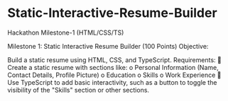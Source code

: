 # Static-Interactive-Resume-Builder
 Hackathon Milestone-1 (HTML/CSS/TS)

 Milestone 1: Static Interactive Resume Builder (100 Points) 
Objective:

Build a static resume using HTML, CSS, and TypeScript. 
Requirements: 
 Create a static resume with sections like: 
o Personal Information (Name, Contact Details, Profile Picture) 
o Education 
o Skills 
o Work Experience 
 Use TypeScript to add basic interactivity, such as a button to toggle the visibility of the 
"Skills" section or other sections.
